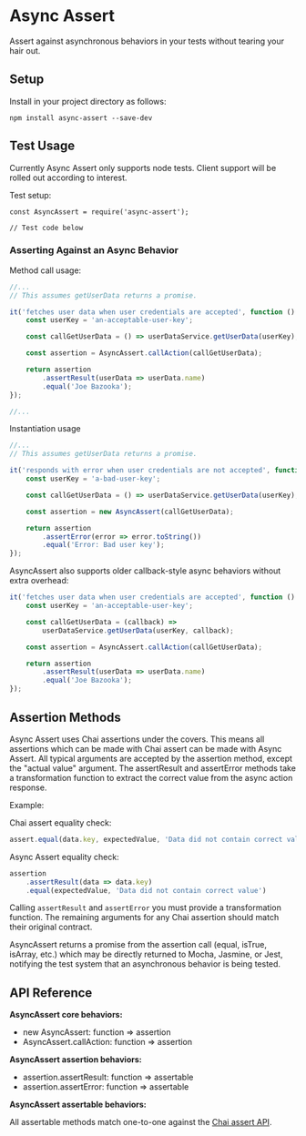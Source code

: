 # Async Assert #

Assert against asynchronous behaviors in your tests without tearing your hair out.

## Setup ##

Install in your project directory as follows:

`npm install async-assert --save-dev`

## Test Usage ##

Currently Async Assert only supports node tests. Client support will be rolled out according to interest.

Test setup:

```
const AsyncAssert = require('async-assert');

// Test code below
```

### Asserting Against an Async Behavior ###

Method call usage:

```javascript
//... 
// This assumes getUserData returns a promise.

it('fetches user data when user credentials are accepted', function () {
    const userKey = 'an-acceptable-user-key';

    const callGetUserData = () => userDataService.getUserData(userKey);

    const assertion = AsyncAssert.callAction(callGetUserData);

    return assertion
        .assertResult(userData => userData.name)
        .equal('Joe Bazooka');
});

//...
```

Instantiation usage

```javascript
//... 
// This assumes getUserData returns a promise.

it('responds with error when user credentials are not accepted', function () {
    const userKey = 'a-bad-user-key';

    const callGetUserData = () => userDataService.getUserData(userKey);

    const assertion = new AsyncAssert(callGetUserData);

    return assertion
        .assertError(error => error.toString())
        .equal('Error: Bad user key');
});

```

AsyncAssert also supports older callback-style async behaviors without extra overhead:

```javascript
it('fetches user data when user credentials are accepted', function () {
    const userKey = 'an-acceptable-user-key';

    const callGetUserData = (callback) => 
        userDataService.getUserData(userKey, callback);

    const assertion = AsyncAssert.callAction(callGetUserData);

    return assertion
        .assertResult(userData => userData.name)
        .equal('Joe Bazooka');
});
```

## Assertion Methods ##

Async Assert uses Chai assertions under the covers.  This means all assertions which can be made with Chai assert can be made with Async Assert. All typical arguments are accepted by the assertion method, except the "actual value" argument. The assertResult and assertError methods take a transformation function to extract the correct value from the async action response.

Example:

Chai assert equality check:

```javascript
assert.equal(data.key, expectedValue, 'Data did not contain correct value')
```

Async Assert equality check:

```javascript
assertion
    .assertResult(data => data.key)
    .equal(expectedValue, 'Data did not contain correct value')
```

Calling `assertResult` and `assertError` you must provide a transformation function. The remaining arguments for any Chai assertion should match their original contract.

AsyncAssert returns a promise from the assertion call (equal, isTrue, isArray, etc.) which may be directly returned to Mocha, Jasmine, or Jest, notifying the test system that an asynchronous behavior is being tested.

## API Reference ##

**AsyncAssert core behaviors:**

- new AsyncAssert: function => assertion
- AsyncAssert.callAction: function => assertion

**AsyncAssert assertion behaviors:**

- assertion.assertResult: function => assertable
- assertion.assertError: function => assertable

**AsyncAssert assertable behaviors:**

All assertable methods match one-to-one against the [Chai assert API](https://www.chaijs.com/api/assert/).
